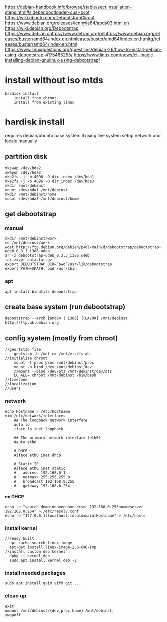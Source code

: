 https://debian-handbook.info/browse/stable/sect.installation-steps.html#sidebar.bootloader-dual-boot
https://wiki.ubuntu.com/DebootstrapChroot
https://www.debian.org/releases/lenny/ia64/apds03.html.en
https://wiki.debian.org/Debootstrap
https://www.debian.ohttps://www.debian.org/relhttps://www.debian.org/releases/buster/amd64/index.en.htmleases/buster/amd64/index.en.htmlrg/releases/buster/amd64/index.en.html
https://www.linuxquestions.org/questions/debian-26/how-to-install-debian-using-debootstrap-4175465295/
https://www.linux.com/news/cli-magic-installing-debian-gnulinux-using-debootstrap/


# install without iso mtds
    hardisk install
        install from chroot
        install from existing linux

# hardisk install
requires debian/ubuntu base system
if using live system setup network and locale manually

## partition disk
    mkswap /dev/hda2
    swapon /dev/hda2
    mke2fs -j -b 4096 -O dir_index /dev/hda1
    mke2fs -j -b 4096 -O dir_index /dev/hda3
    mkdir /mnt/debinst
    mount /dev/hda1 /mnt/debinst
    mkdir /mnt/debinst/home
    mount /dev/hda3 /mnt/debinst/home

## get debootstrap
### manual
    mkdir /mnt/debinst/work
    cd /mnt/debinst/work
    wget http://ftp.debian.org/debian/pool/main/d/debootstrap/debootstrap-udeb_0.3.3_i386.udeb
    ar -x debootstrap-udeb_0.3.3_i386.udeb
    tar zxvpf data.tar.gz
    export DEBOOTSTRAP_DIR=`pwd`/usr/lib/debootstrap
    export PATH=$PATH:`pwd`/usr/sbin
### apt 
    apt install binutils debootstrap

## create base system (run debootstrap)
    debootstrap --arch [amd64 | i386] [FLAVOR] /mnt/debinst http://ftp.uk.debian.org
## 

## config system (mostly from chroot)
    //gen fstab file
        genfstab -U /mnt >> /mnt/etc/fstab
    //initialise chroot
        mount -t proc proc /mnt/debinst/proc
        mount -o bind /dev /mnt/debinst/dev
        //mount --bind /dev/pts /mnt/debinst/dev/pts
        LC_ALL= chroot /mnt/debinst /bin/bash
    //timezone
    //localization
    //users

### network
    echo Hostname > /etc/hostname 
    vim /etc/network/interfaces
        ## The loopback network interface
        auto lo
        iface lo inet loopback

        ## The primary network interface (eth0)
        #auto eth0

        # DHCP
        #iface eth0 inet dhcp

        # Static IP
        #iface eth0 inet static
        #	address 192.168.0.1
        #	netmask 255.255.255.0
        # 	broadcast 192.168.0.255
        #	gateway 192.168.0.254
#### no DHCP
    echo -e "search domainnamennameserver 192.168.0.253nnameserver 192.168.0.254" > /etc/resolv.conf
    echo -e "127.0.0.1tlocalhost.localdomaintHostname" > /etc/hosts

### install kernel
    //ready built
      apt-cache search linux-image
      apt-get install linux-image-2.6-686-smp
    //install custom deb kernel
      dpkg -i kernel.deb
      sudo apt install kernel.deb -y

### install needed packages
    sudo apt install gvim vifm git ...

### clean up
    exit
    umount /mnt/debinst/{dev,proc,home} /mnt/debinst;
    swapoff
